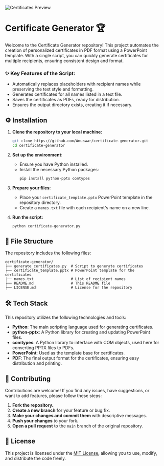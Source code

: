 ![Certificates Preview](https://raw.githubusercontent.com/Anuswar/certificate-generator/main/preview.jpg)

# Certificate Generator 🏆

Welcome to the Certificate Generator repository! This project automates the creation of personalized certificates in PDF format using a PowerPoint template. With a single script, you can quickly generate certificates for multiple recipients, ensuring consistent design and format.

### ✨ Key Features of the Script:
- Automatically replaces placeholders with recipient names while preserving the text style and formatting.
- Generates certificates for all names listed in a text file.
- Saves the certificates as PDFs, ready for distribution.
- Ensures the output directory exists, creating it if necessary.

## ⚙️ Installation

1. **Clone the repository to your local machine:**
    ```sh
    git clone https://github.com/Anuswar/certificate-generator.git
    cd certificate-generator
    ```

2. **Set up the environment:**
    - Ensure you have Python installed.
    - Install the necessary Python packages:
      ```sh
      pip install python-pptx comtypes
      ```

3. **Prepare your files:**
    - Place your `certificate_template.pptx` PowerPoint template in the repository directory.
    - Create a `names.txt` file with each recipient's name on a new line.

4. **Run the script:**
    ```sh
    python certificate-generator.py
    ```

## 📂 File Structure

The repository includes the following files:

```
certificate-generator/
├── generate_certificates.py  # Script to generate certificates
├── certificate_template.pptx # PowerPoint template for the certificates
├── names.txt                 # List of recipient names
├── README.md                 # This README file
├── LICENSE.md                # License for the repository
```

## 🛠️ Tech Stack

This repository utilizes the following technologies and tools:

- **Python**: The main scripting language used for generating certificates.
- **python-pptx**: A Python library for creating and updating PowerPoint files.
- **comtypes**: A Python library to interface with COM objects, used here for converting PPTX files to PDFs.
- **PowerPoint**: Used as the template base for certificates.
- **PDF**: The final output format for the certificates, ensuring easy distribution and printing.

## 🤝 Contributing

Contributions are welcome! If you find any issues, have suggestions, or want to add features, please follow these steps:

1. **Fork the repository.**
2. **Create a new branch** for your feature or bug fix.
3. **Make your changes and commit them** with descriptive messages.
4. **Push your changes** to your fork.
5. **Open a pull request** to the `main` branch of the original repository.

## 📄 License

This project is licensed under the [MIT License](LICENSE.md), allowing you to use, modify, and distribute the code freely.
